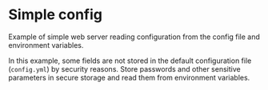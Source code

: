 # Simple config

Example of simple web server reading configuration from the config file and environment variables.

In this example, some fields are not stored in the default configuration file (`config.yml`) by security reasons. Store passwords and other sensitive parameters in secure storage and read them from environment variables.